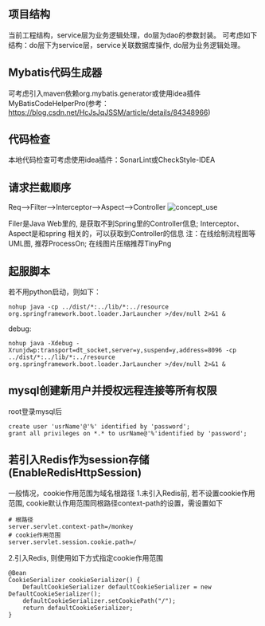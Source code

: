 ## 项目结构
当前工程结构，service层为业务逻辑处理，do层为dao的参数封装。
可考虑如下结构：do层下为service层，service关联数据库操作, do层为业务逻辑处理。

## Mybatis代码生成器
可考虑引入maven依赖org.mybatis.generator或使用idea插件MyBatisCodeHelperPro(参考：https://blog.csdn.net/HcJsJqJSSM/article/details/84348966)

## 代码检查
本地代码检查可考虑使用idea插件：SonarLint或CheckStyle-IDEA

## 请求拦截顺序
Req-->Filter-->Interceptor-->Aspect-->Controller
![concept_use](/image_backup/concept_use/filter_seq.png)

Filer是Java Web里的, 是获取不到Spring里的Controller信息; Interceptor、Aspect是和spring 相关的，可以获取到Controller的信息
注：在线绘制流程图等UML图, 推荐ProcessOn; 在线图片压缩推荐TinyPng

## 起服脚本
若不用python启动，则如下：
```
nohup java -cp ../dist/*:../lib/*:../resource org.springframework.boot.loader.JarLauncher >/dev/null 2>&1 &
```
debug:
```
nohup java -Xdebug -Xrunjdwp:transport=dt_socket,server=y,suspend=y,address=8096 -cp ../dist/*:../lib/*:../resource  org.springframework.boot.loader.JarLauncher >/dev/null 2>&1 &
```

## mysql创建新用户并授权远程连接等所有权限
root登录mysql后
```
create user 'usrName'@'%' identified by 'password';
grant all privileges on *.* to usrName@'%'identified by 'password';
```

## 若引入Redis作为session存储(EnableRedisHttpSession)
一般情况，cookie作用范围为域名根路径
1.未引入Redis前, 若不设置cookie作用范围, cookie默认作用范围同根路径context-path的设置，需设置如下
```
# 根路径
server.servlet.context-path=/monkey
# cookie作用范围
server.servlet.session.cookie.path=/
```
2.引入Redis, 则使用如下方式指定cookie作用范围
```
@Bean
CookieSerializer cookieSerializer() {
    DefaultCookieSerializer defaultCookieSerializer = new DefaultCookieSerializer();
    defaultCookieSerializer.setCookiePath("/");
    return defaultCookieSerializer;
}
```

